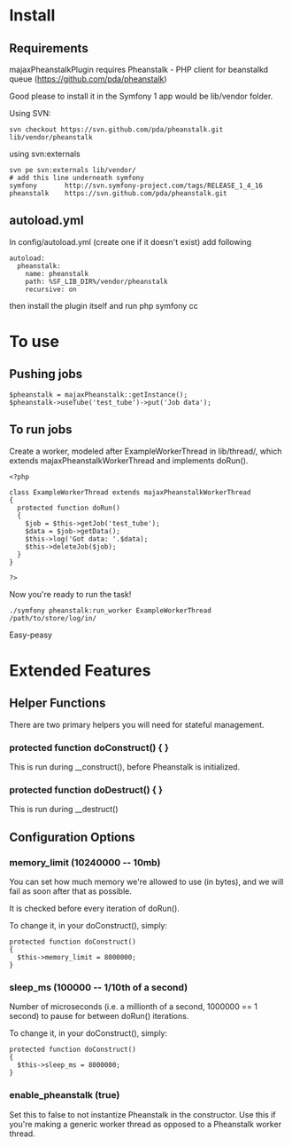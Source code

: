 Install
=======

Requirements
------------

majaxPheanstalkPlugin requires Pheanstalk - PHP client for beanstalkd queue (https://github.com/pda/pheanstalk)

Good please to install it in the Symfony 1 app would be lib/vendor folder.

Using SVN:

    svn checkout https://svn.github.com/pda/pheanstalk.git lib/vendor/pheanstalk

using svn:externals

    svn pe svn:externals lib/vendor/
    # add this line underneath symfony
    symfony       http://svn.symfony-project.com/tags/RELEASE_1_4_16
    pheanstalk    https://svn.github.com/pda/pheanstalk.git

autoload.yml
------------

In config/autoload.yml (create one if it doesn't exist) add following

    autoload:
      pheanstalk:
        name: pheanstalk
        path: %SF_LIB_DIR%/vendor/pheanstalk
        recursive: on

then install the plugin itself and run php symfony cc

To use
======

Pushing jobs
------------

    $pheanstalk = majaxPheanstalk::getInstance();
    $pheanstalk->useTube('test_tube')->put('Job data');




To run jobs
-----------

Create a worker, modeled after ExampleWorkerThread in lib/thread/, which extends majaxPheanstalkWorkerThread and implements doRun().

    <?php

    class ExampleWorkerThread extends majaxPheanstalkWorkerThread
    {
      protected function doRun()
      {
        $job = $this->getJob('test_tube');
        $data = $job->getData();
        $this->log('Got data: '.$data);
        $this->deleteJob($job);
      }
    }

    ?>


Now you're ready to run the task!


    ./symfony pheanstalk:run_worker ExampleWorkerThread /path/to/store/log/in/

Easy-peasy

Extended Features
=================

Helper Functions
----------------

There are two primary helpers you will need for stateful management.

### protected function doConstruct() { }

This is run during __construct(), before Pheanstalk is initialized.

### protected function doDestruct() { }

This is run during __destruct()


Configuration Options
---------------------

### memory_limit (10240000 -- 10mb)

You can set how much memory we're allowed to use (in bytes), and we will fail as soon after that as possible.

It is checked before every iteration of doRun().

To change it, in your doConstruct(), simply:

    protected function doConstruct()
    {
      $this->memory_limit = 8000000;
    }


### sleep_ms (100000 -- 1/10th of a second)

Number of microseconds (i.e. a millionth of a second, 1000000 == 1 second) to pause for between doRun() iterations.

To change it, in your doConstruct(), simply:

    protected function doConstruct()
    {
      $this->sleep_ms = 8000000;
    }

### enable_pheanstalk (true)

Set this to false to not instantize Pheanstalk in the constructor. Use this if you're making a generic
worker thread as opposed to a Pheanstalk worker thread.
